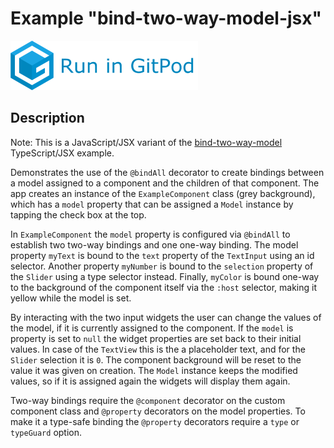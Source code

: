 # Example "bind-two-way-model-jsx"

[![GitPod Logo](../../doc/run-in-gitpod.png)](https://gitpod.io/#example=bind-two-way-model-jsx/https://github.com/eclipsesource/tabris-decorators/tree/master/examples/bind-two-way-model-jsx)

## Description

Note: This is a JavaScript/JSX variant of the [bind-two-way-model](../bind-two-way-model) TypeScript/JSX example.

Demonstrates the use of the `@bindAll` decorator to create bindings between a model assigned to a component and the children of that component. The app creates an instance of the `ExampleComponent` class (grey background), which has a `model` property that can be assigned a `Model` instance by tapping the check box at the top.

In `ExampleComponent` the `model` property is configured via `@bindAll` to establish two two-way bindings and one one-way binding. The model property `myText` is bound to the `text` property of the `TextInput` using an id selector. Another property `myNumber` is bound to the `selection` property of the `Slider` using a type selector instead. Finally, `myColor` is bound one-way to the background of the component itself via the `:host` selector, making it yellow while the model is set.

By interacting with the two input widgets the user can change the values of the model, if it is currently assigned to the component. If the `model` is property is set to `null` the widget properties are set back to their initial values. In case of the `TextView` this is the a placeholder text, and for the `Slider` selection it is `0`. The component background will be reset to the value it was given on creation. The `Model` instance keeps the modified values, so if it is assigned again the widgets will display them again.

Two-way bindings require the `@component` decorator on the custom component class and `@property` decorators on the model properties. To make it a type-safe binding the `@property` decorators require a `type` or `typeGuard` option.
